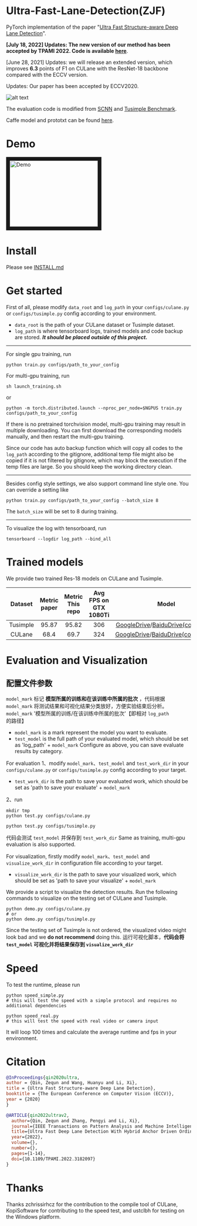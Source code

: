 # Ultra-Fast-Lane-Detection(ZJF)
PyTorch implementation of the paper "[Ultra Fast Structure-aware Deep Lane Detection](https://arxiv.org/abs/2004.11757)".

**\[July 18, 2022\] Updates: The new version of our method has been accepted by TPAMI 2022. Code is available [here](https://github.com/cfzd/Ultra-Fast-Lane-Detection-v2)**.

\[June 28, 2021\] Updates: we will release an extended version, which improves **6.3** points of F1 on CULane with the ResNet-18 backbone compared with the ECCV version.

Updates: Our paper has been accepted by ECCV2020.

![alt text](vis.jpg "vis")

The evaluation code is modified from [SCNN](https://github.com/XingangPan/SCNN) and [Tusimple Benchmark](https://github.com/TuSimple/tusimple-benchmark).

Caffe model and prototxt can be found [here](https://github.com/Jade999/caffe_lane_detection).

# Demo 
<a href="http://www.youtube.com/watch?feature=player_embedded&v=lnFbAG3GBN4
" target="_blank"><img src="http://img.youtube.com/vi/lnFbAG3GBN4/0.jpg" 
alt="Demo" width="240" height="180" border="10" /></a>


# Install
Please see [INSTALL.md](./INSTALL.md)

# Get started
First of all, please modify `data_root` and `log_path` in your `configs/culane.py` or `configs/tusimple.py` config according to your environment. 
- `data_root` is the path of your CULane dataset or Tusimple dataset. 
- `log_path` is where tensorboard logs, trained models and code backup are stored. ***It should be placed outside of this project.***



***

For single gpu training, run
```Shell
python train.py configs/path_to_your_config
```
For multi-gpu training, run
```Shell
sh launch_training.sh
```
or
```Shell
python -m torch.distributed.launch --nproc_per_node=$NGPUS train.py configs/path_to_your_config
```
If there is no pretrained torchvision model, multi-gpu training may result in multiple downloading. You can first download the corresponding models manually, and then restart the multi-gpu training.

Since our code has auto backup function which will copy all codes to the `log_path` according to the gitignore, additional temp file might also be copied if it is not filtered by gitignore, which may block the execution if the temp files are large. So you should keep the working directory clean.
***

Besides config style settings, we also support command line style one. You can override a setting like
```Shell
python train.py configs/path_to_your_config --batch_size 8
```
The ```batch_size``` will be set to 8 during training.

***

To visualize the log with tensorboard, run

```Shell
tensorboard --logdir log_path --bind_all
```

# Trained models
We provide two trained Res-18 models on CULane and Tusimple.

|  Dataset | Metric paper | Metric This repo | Avg FPS on GTX 1080Ti |    Model    |
|:--------:|:------------:|:----------------:|:-------------------:|:-----------:|
| Tusimple |     95.87    |       95.82      |         306         | [GoogleDrive](https://drive.google.com/file/d/1WCYyur5ZaWczH15ecmeDowrW30xcLrCn/view?usp=sharing)/[BaiduDrive(code:bghd)](https://pan.baidu.com/s/1Fjm5yVq1JDpGjh4bdgdDLA) |
|  CULane  |     68.4     |       69.7       |         324         | [GoogleDrive](https://drive.google.com/file/d/1zXBRTw50WOzvUp6XKsi8Zrk3MUC3uFuq/view?usp=sharing)/[BaiduDrive(code:w9tw)](https://pan.baidu.com/s/19Ig0TrV8MfmFTyCvbSa4ag) |

# Evaluation and Visualization
## 配置文件参数
`model_mark` 标记 **模型所属的训练和在该训练中所属的批次** ，代码根据 `model_mark` 将测试结果和可视化结果分类放好，方便实验结束后分析。
`model_mark` '模型所属的训练/在该训练中所属的批次'【即相对 `log_path` 的路径】

- `model_mark` is a mark represent the model you want to evaluate. 
- `test_model` is the full path of your evaluated model, which should be set as 'log_path' + `model_mark`
Configure as above, you can save evaluate results by category.

For evaluation
1、modify `model_mark`、`test_model` and `test_work_dir` in your `configs/culane.py` or `configs/tusimple.py` config according to your target.
- `test_work_dir` is the path to save your evaluated work, which should be set as 'path to save your evaluate' + `model_mark`

2、run
```Shell
mkdir tmp
python test.py configs/culane.py

python test.py configs/tusimple.py
```
代码会测试 `test_model` 并保存到 `test_work_dir`
Same as training, multi-gpu evaluation is also supported.

For visualization, firstly modify `model_mark`、`test_model` and `visualize_work_dir` in configuration file according to your target.
- `visualize_work_dir` is the path to save your visualized work, which should be set as 'path to save your visualize' + `model_mark`

We provide a script to visualize the detection results. Run the following commands to visualize on the testing set of CULane and Tusimple.
```Shell
python demo.py configs/culane.py
# or
python demo.py configs/tusimple.py
```
Since the testing set of Tusimple is not ordered, the visualized video might look bad and we **do not recommend** doing this.
运行可视化脚本，**代码会将 `test_model` 可视化并将结果保存到 `visualize_work_dir`**


# Speed
To test the runtime, please run
```Shell
python speed_simple.py  
# this will test the speed with a simple protocol and requires no additional dependencies

python speed_real.py
# this will test the speed with real video or camera input
```
It will loop 100 times and calculate the average runtime and fps in your environment.

# Citation

```BibTeX
@InProceedings{qin2020ultra,
author = {Qin, Zequn and Wang, Huanyu and Li, Xi},
title = {Ultra Fast Structure-aware Deep Lane Detection},
booktitle = {The European Conference on Computer Vision (ECCV)},
year = {2020}
}

@ARTICLE{qin2022ultrav2,
  author={Qin, Zequn and Zhang, Pengyi and Li, Xi},
  journal={IEEE Transactions on Pattern Analysis and Machine Intelligence}, 
  title={Ultra Fast Deep Lane Detection With Hybrid Anchor Driven Ordinal Classification}, 
  year={2022},
  volume={},
  number={},
  pages={1-14},
  doi={10.1109/TPAMI.2022.3182097}
}
```

# Thanks
Thanks zchrissirhcz for the contribution to the compile tool of CULane, KopiSoftware for contributing to the speed test, and ustclbh for testing on the Windows platform.
